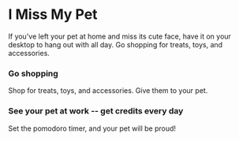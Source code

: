 # I Miss My Pet

If you've left your pet at home and miss its cute face, have it on your desktop to hang out with all day. Go shopping for treats, toys, and accessories. 

### Go shopping

Shop for treats, toys, and accessories. Give them to your pet. 

### See your pet at work -- get credits every day

Set the pomodoro timer, and your pet will be proud!
